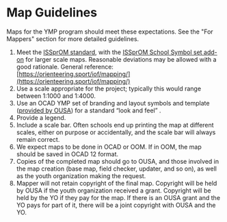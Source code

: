 # Map Guidelines

Maps for the YMP program should meet these expectations. See the "For Mappers" section for more detailed guidelines.

1. Meet the [ISSprOM standard](http://baoc.org/wiki/images/a/ac/ISSprOM_2019.pdf), with the [ISSprOM School Symbol set add-on](https://drive.google.com/a/orienteeringusa.org/file/d/1Ez6hZKwhSzUAl1o4iCP3JcG4f068phP1/view?usp=sharing) for larger scale maps. Reasonable deviations may be allowed with a good rationale. General reference: [https://orienteering.sport/iof/mapping/](https://orienteering.sport/iof/mapping/)
2. Use a scale appropriate for the project; typically this would range between 1:1000 and 1:4000.
3. Use an OCAD YMP set of branding and layout symbols and template \([provided by OUSA](https://orienteeringusa.gitbook.io/ousa-youth-mapping-program/for-mappers/mapping-and-branding-guidelines/layout-and-branding)\) for a standard “look and feel” .
4. Provide a legend.
5. Include a scale bar. Often schools end up printing the map at different scales, either on purpose or accidentally, and the scale bar will always remain correct.
6. We expect maps to be done in OCAD or OOM. If in OOM, the map should be saved in OCAD 12 format. 
7. Copies of the completed map should go to OUSA, and those involved in the map creation \(base map, field checker, updater, and so on\), as well as the youth organization making the request. 
8. Mapper will not retain copyright of the final map. Copyright will be held by OUSA if the youth organization received a grant. Copyright will be held by the YO if they pay for the map. If there is an OUSA grant and the YO pays for part of it, there will be a joint copyright with OUSA and the YO.

